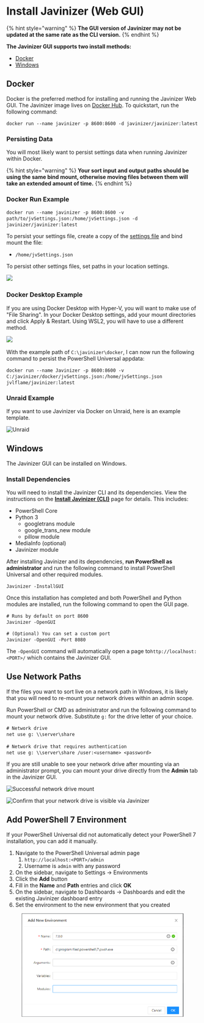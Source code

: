# Install Javinizer (Web GUI)

{% hint style="warning" %}
**The GUI version of Javinizer may not be updated at the same rate as the CLI version.**
{% endhint %}

**The Javinizer GUI supports two install methods:**

* [Docker](install-javinizer-web-gui.md#docker)
* [Windows](install-javinizer-web-gui.md#windows)

## Docker

Docker is the preferred method for installing and running the Javinizer Web GUI. The Javinizer image lives on [Docker Hub](https://hub.docker.com/r/javinizer/javinizer). To quickstart, run the following command:

```
docker run --name javinizer -p 8600:8600 -d javinizer/javinizer:latest
```

### Persisting Data

You will most likely want to persist settings data when running Javinizer within Docker.

{% hint style="warning" %}
**Your sort input and output paths should be using the same bind mount, otherwise moving files between them will take an extended amount of time.**
{% endhint %}

### Docker Run Example

```
docker run --name javinizer -p 8600:8600 -v path/to/jvSettings.json:/home/jvSettings.json -d javinizer/javinizer:latest
```

To persist your settings file, create a copy of the [settings file](../../src/Javinizer/jvSettings.json) and bind mount the file:&#x20;

* `/home/jvSettings.json`

To persist other settings files, set paths in your location settings.

![](../.gitbook/assets/docker\_run.png)

### Docker Desktop Example

If you are using Docker Desktop with Hyper-V, you will want to make use of "File Sharing". In your Docker Desktop settings, add your mount directories and click Apply & Restart. Using WSL2, you will have to use a different method.

![](../.gitbook/assets/docker\_desktop.png)

With the example path of `C:\javinizer\docker`, I can now run the following command to persist the PowerShell Universal appdata:

```
docker run --name Javinizer -p 8600:8600 -v C:/javinizer/docker/jvSettings.json:/home/jvSettings.json jvlflame/javinizer:latest
```

### Unraid Example

If you want to use Javinizer via Docker on Unraid, here is an example template.

![Unraid](../.gitbook/assets/unraid\_example.png)

## Windows

The Javinizer GUI can be installed on Windows.&#x20;

### Install Dependencies

You will need to install the Javinizer CLI and its dependencies. View the instructions on the [**Install Javinizer (CLI)**](install-javinizer-cli.md) page for details. This includes:

* PowerShell Core
* Python 3
  * googletrans module
  * google\_trans\_new module
  * pillow module
* MediaInfo (optional)
* Javinizer module

After installing Javinizer and its dependencies, **run PowerShell as administrator** and run the following command to install PowerShell Universal and other required modules.

```
Javinizer -InstallGUI
```

Once this installation has completed and both PowerShell and Python modules are installed, run the following command to open the GUI page.&#x20;

```
# Runs by default on port 8600
Javinizer -OpenGUI
```

```
# (Optional) You can set a custom port
Javinizer -OpenGUI -Port 8080
```

The `-OpenGUI` command will automatically open a page to`http://localhost:<PORT>/` which contains the Javinizer GUI. &#x20;

## Use Network Paths

If the files you want to sort live on a network path in Windows, it is likely that you will need to re-mount your network drives within an admin scope.

Run PowerShell or CMD as administrator and run the following command to mount your network drive. Substitute `g:` for the drive letter of your choice.

```
# Network drive
net use g: \\server\share

# Network drive that requires authentication
net use g: \\server\share /user:<username> <password>
```

If you are still unable to see your network drive after mounting via an administrator prompt, you can mount your drive directly from the **Admin** tab in the Javinizer GUI.

![Successful network drive mount](../.gitbook/assets/network\_path.png)

![Confirm that your network drive is visible via Javinizer](../.gitbook/assets/network\_ls.png)

## Add PowerShell 7 Environment

If your PowerShell Universal did not automatically detect your PowerShell 7 installation, you can add it manually.&#x20;

1. Navigate to the PowerShell Universal admin page
   1. `http://localhost:<PORT>/admin`
   2. Username is `admin` with any password
2. On the sidebar, navigate to Settings -> Environments
3. Click the **Add** button
4. Fill in the **Name** and **Path** entries and click **OK**
5. On the sidebar, navigate to Dashboards -> Dashboards and edit the existing Javinizer dashboard entry
6. Set the environment to the new environment that you created

<figure><img src="../.gitbook/assets/powershell_env.png" alt=""><figcaption></figcaption></figure>
